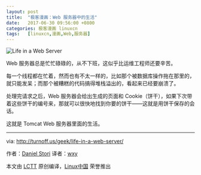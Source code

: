 ```yaml
---
layout: post
title:	"极客漫画：Web 服务器中的生活"
date:	2017-06-30 09:56:00 +0800 
categories:	极客漫画 linuxcn 
tags:	[linuxcn,漫画,Web,服务器]
---
```



![Life in a Web Server](/Asserts/Images//attachment/album/201706/27/015752ynml3afmo52v0wwd.png)


Web 服务器总是忙忙碌碌的，从不下班，这似乎比运维工程师还要辛苦。


每一个线程都在忙着，然而也有不太一样的，比如那个被数据库操作拖在那里的，就只能发呆；而那个被糟糕的代码搞得堆栈溢出的，看起来已经要崩溃了。


处理完请求之后，Web 服务器会给出生成的页面和 Cookie（饼干），如果下次带着这些饼干的编号来，那就可以很快地找到你要的饼干——这就是用饼干保存的会话。


这就是 Tomcat Web 服务器里面的生活。




---


via: <http://turnoff.us/geek/life-in-a-web-server/>


作者：[Daniel Stori](http://turnoff.us/about/) 译者：[wxy](https://github.com/wxy)


本文由 [LCTT](https://github.com/LCTT/TranslateProject) 原创编译，[Linux中国](https://linux.cn/) 荣誉推出
